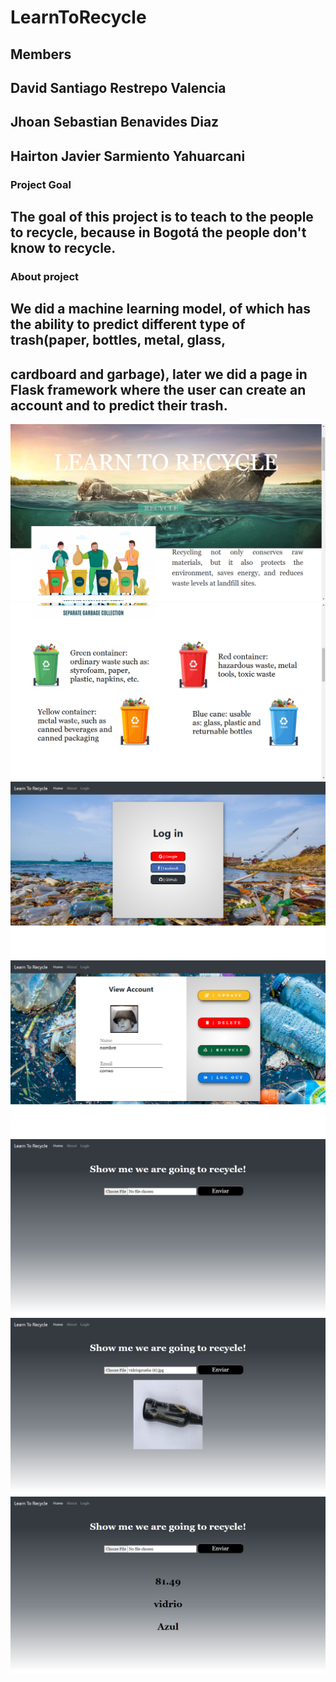 # LearnToRecycle

## Members

## David Santiago Restrepo Valencia
## Jhoan Sebastian Benavides Diaz
## Hairton Javier Sarmiento Yahuarcani

### Project Goal
## The goal of this project is to teach to the people to recycle, because in Bogotá the people don't know to recycle.

### About project
## We did a machine learning model, of which has the ability to predict different type of trash(paper, bottles, metal, glass, 
## cardboard and garbage), later we did a page in Flask framework where the user can create an account and to predict their trash.

![](imagenesProyecto/imagenes1.png) 
![](imagenesProyecto/imagenes2.png) 
![](imagenesProyecto/imagenes3.png) 
![](imagenesProyecto/imagenes4.png) 
![](imagenesProyecto/imagenes5.png)
![](imagenesProyecto/imagenes6.png)
![](imagenesProyecto/imagenes7.png) 

 
